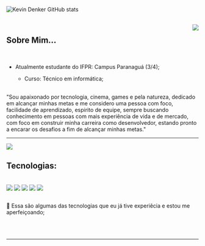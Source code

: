 
![Kevin Denker GitHub stats](https://github-readme-stats.vercel.app/api?username=Kevin7Denker&show_icons=true&theme=dracula&count_private=true)

<br>



<img  align="right" src="https://media1.giphy.com/media/7jCNGJRMhXVtu/giphy.gif?cid=790b761172289abd7fcd21511339a07452152946f9101e5f&rid=giphy.gif&ct=s">

## Sobre Mim... 

<br>

- Atualmente estudante do IFPR: Campus Paranaguá (3/4);
 
  - Curso: Técnico em informática;

<br>
"Sou apaixonado por tecnologia, cinema, games e pela natureza, dedicado em alcançar minhas metas e me considero uma pessoa com foco, facilidade de aprendizado, espirito de equipe, sempre buscando conhecimento em pessoas com mais experiência de vida e de mercado, com foco em construir minha carreira como desenvolvedor, estando pronto a encarar os desafios a fim de alcançar minhas metas." 

<br>

---


<img align="left" src="https://media0.giphy.com/media/PkLP9SxRIrHEs/giphy.gif">
<br>

## Tecnologias:

<br>
<div style="display: inline_block">
  <img align="center"  src="https://img.shields.io/badge/Java-ED8B00?style=for-the-badge&logo=java&logoColor=white" />
  <img align="center"  src="https://img.shields.io/badge/HTML5-E34F26?style=for-the-badge&logo=html5&logoColor=white" />
  <img align="center"  src="https://img.shields.io/badge/CSS3-1572B6?style=for-the-badge&logo=css3&logoColor=white" />
  <img align="center"  src="https://img.shields.io/badge/C%2B%2B-00599C?style=for-the-badge&logo=c%2B%2B&logoColor=white" />
  <img align="center"  src="https://img.shields.io/badge/MySQL-00000F?style=for-the-badge&logo=mysql&logoColor=white" />
</div>

<br>

📌 Essa são algumas das tecnologias que eu já tive experiêcia e estou me aperfeiçoando;

<br><br>

---

<br>
